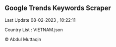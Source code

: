 

## Google Trends Keywords Scraper 
 
Last Update 08-02-2023 , 10:22:11

Country List :
VIETNAM.json



© Abdul Muttaqin 
